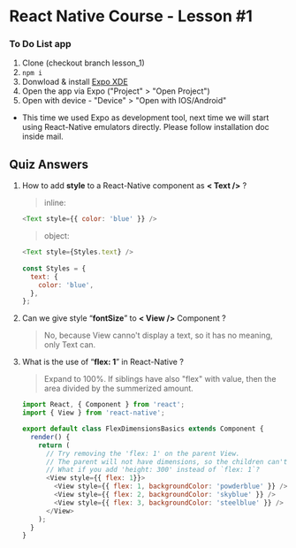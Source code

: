 # React Native Course - Lesson #1
### To Do List app
1. Clone (checkout branch lesson_1)
2. ```npm i```
3. Donwload & install [Expo XDE](https://docs.expo.io/versions/latest/introduction/installation.html)
4. Open the app via Expo ("Project" > "Open Project")
5. Open with device - "Device" > "Open with IOS/Android"

* This time we used Expo as development tool, next time we will start using React-Native emulators directly. Please follow installation doc inside mail.
## Quiz Answers

1. How to add __style__ to a React-Native component as __< Text />__ ?
   > inline:
   ```javascript
   <Text style={{ color: 'blue' }} />
   ```
   > object:
   ```javascript
   <Text style={Styles.text} />
  
   const Styles = {
     text: {
       color: 'blue',
     },
   };
   ```

2. Can we give style “__fontSize__” to __< View />__ Component ?
   > No, because View canno't display a text, so it has no meaning, only Text can.
   
3. What is the use of “__flex: 1__” in React-Native ?
   > Expand to 100%. 
   If siblings have also "flex" with value, then the area divided by the summerized amount.
   ```javascript
   import React, { Component } from 'react';
   import { View } from 'react-native';

   export default class FlexDimensionsBasics extends Component {
     render() {
       return (
         // Try removing the 'flex: 1' on the parent View.
         // The parent will not have dimensions, so the children can't expand.
         // What if you add 'height: 300' instead of `flex: 1`?
         <View style={{ flex: 1}}>
           <View style={{ flex: 1, backgroundColor: 'powderblue' }} />
           <View style={{ flex: 2, backgroundColor: 'skyblue' }} />
           <View style={{ flex: 3, backgroundColor: 'steelblue' }} />
         </View>
       );
     }
   }
   ```
